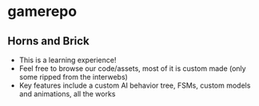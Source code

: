 # gamerepo

## **Horns and Brick** 
- This is a learning experience!
- Feel free to browse our code/assets, most of it is custom made (only some ripped from the interwebs)
- Key features include a custom AI behavior tree, FSMs, custom models and animations, all the works
